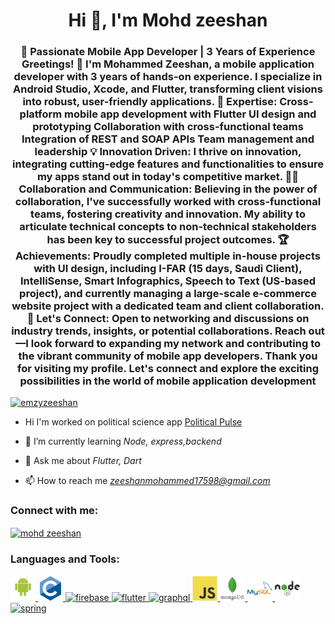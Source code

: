 <h1 align="center">Hi 👋, I'm Mohd zeeshan</h1>
<h3 align="center">🚀 Passionate Mobile App Developer | 3 Years of Experience Greetings! 👋 I'm Mohammed Zeeshan, a mobile application developer with 3 years of hands-on experience. I specialize in Android Studio, Xcode, and Flutter, transforming client visions into robust, user-friendly applications. 📱 Expertise: Cross-platform mobile app development with Flutter UI design and prototyping Collaboration with cross-functional teams Integration of REST and SOAP APIs Team management and leadership 💡 Innovation Driven: I thrive on innovation, integrating cutting-edge features and functionalities to ensure my apps stand out in today's competitive market. 👨‍💻 Collaboration and Communication: Believing in the power of collaboration, I've successfully worked with cross-functional teams, fostering creativity and innovation. My ability to articulate technical concepts to non-technical stakeholders has been key to successful project outcomes. 🏆 Achievements: Proudly completed multiple in-house projects with UI design, including I-FAR (15 days, Saudi Client), IntelliSense, Smart Infographics, Speech to Text (US-based project), and currently managing a large-scale e-commerce website project with a dedicated team and client collaboration. 🔗 Let's Connect: Open to networking and discussions on industry trends, insights, or potential collaborations. Reach out—I look forward to expanding my network and contributing to the vibrant community of mobile app developers. Thank you for visiting my profile. Let's connect and explore the exciting possibilities in the world of mobile application development</h3>

<p align="left"> <a href="https://github.com/ryo-ma/github-profile-trophy"><img src="https://github-profile-trophy.vercel.app/?username=emzyzeeshan" alt="emzyzeeshan" /></a> </p>

- Hi I'm worked on political science app [Political Pulse](https://play.google.com/store/apps/details?id=com.political.pulse)

- 🌱 I’m currently learning *Node, express,backend*

- 💬 Ask me about *Flutter, Dart*

- 📫 How to reach me *zeeshanmohammed17598@gmail.com*

<h3 align="left">Connect with me:</h3>
<p align="left">
<a href="https://linkedin.com/in/mohd zeeshan" target="blank"><img align="center" src="https://raw.githubusercontent.com/rahuldkjain/github-profile-readme-generator/master/src/images/icons/Social/linked-in-alt.svg" alt="mohd zeeshan" height="30" width="40" /></a>
</p>

<h3 align="left">Languages and Tools:</h3>
<p align="left"> <a href="https://developer.android.com" target="_blank" rel="noreferrer"> <img src="https://raw.githubusercontent.com/devicons/devicon/master/icons/android/android-original-wordmark.svg" alt="android" width="40" height="40"/> </a> <a href="https://www.cprogramming.com/" target="_blank" rel="noreferrer"> <img src="https://raw.githubusercontent.com/devicons/devicon/master/icons/c/c-original.svg" alt="c" width="40" height="40"/> </a> <a href="https://firebase.google.com/" target="_blank" rel="noreferrer"> <img src="https://www.vectorlogo.zone/logos/firebase/firebase-icon.svg" alt="firebase" width="40" height="40"/> </a> <a href="https://flutter.dev" target="_blank" rel="noreferrer"> <img src="https://www.vectorlogo.zone/logos/flutterio/flutterio-icon.svg" alt="flutter" width="40" height="40"/> </a> <a href="https://graphql.org" target="_blank" rel="noreferrer"> <img src="https://www.vectorlogo.zone/logos/graphql/graphql-icon.svg" alt="graphql" width="40" height="40"/> </a> <a href="https://developer.mozilla.org/en-US/docs/Web/JavaScript" target="_blank" rel="noreferrer"> <img src="https://raw.githubusercontent.com/devicons/devicon/master/icons/javascript/javascript-original.svg" alt="javascript" width="40" height="40"/> </a> <a href="https://www.mongodb.com/" target="_blank" rel="noreferrer"> <img src="https://raw.githubusercontent.com/devicons/devicon/master/icons/mongodb/mongodb-original-wordmark.svg" alt="mongodb" width="40" height="40"/> </a> <a href="https://www.mysql.com/" target="_blank" rel="noreferrer"> <img src="https://raw.githubusercontent.com/devicons/devicon/master/icons/mysql/mysql-original-wordmark.svg" alt="mysql" width="40" height="40"/> </a> <a href="https://nodejs.org" target="_blank" rel="noreferrer"> <img src="https://raw.githubusercontent.com/devicons/devicon/master/icons/nodejs/nodejs-original-wordmark.svg" alt="nodejs" width="40" height="40"/> </a> <a href="https://spring.io/" target="_blank" rel="noreferrer"> <img src="https://www.vectorlogo.zone/logos/springio/springio-icon.svg" alt="spring" width="40" height="40"/> </a> </p>
